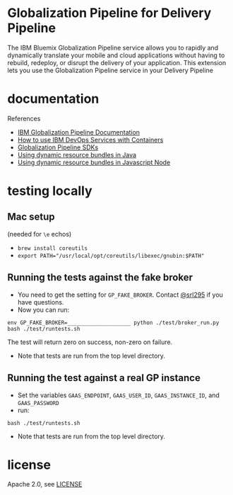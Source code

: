 # Globalization Pipeline for Delivery Pipeline

The IBM Bluemix Globalization Pipeline service allows you to rapidly and dynamically translate your mobile and cloud applications without having to rebuild, redeploy, or disrupt the delivery of your application. This extension lets you use the Globalization Pipeline service in your Delivery Pipeline

# documentation 


References 
* [IBM Globalization Pipeline Documentation](https://www.ng.bluemix.net/docs/#services/GlobalizationPipeline/index.html)
* [How to use IBM DevOps Services with Containers](https://developer.ibm.com/bluemix/docs/set-up-continuous-delivery-ibm-containers/)
* [Globalization Pipeline SDKs](https://developer.ibm.com/open/ibm-bluemix-globalization-pipeline-service/)
* [Using dynamic resource bundles in Java](https://github.com/IBM-Bluemix/gp-java-client)
* [Using dynamic resource bundles in Javascript Node](https://github.com/IBM-Bluemix/gp-js-client)

# testing locally

## Mac setup

(needed for `\e` echos)

* `brew install coreutils`
* `export PATH="/usr/local/opt/coreutils/libexec/gnubin:$PATH"`

## Running the tests against the fake broker

* You need to get the setting for `GP_FAKE_BROKER`. Contact [@srl295](https://srl295.github.io) if you have questions.
* Now you can run:

```
env GP_FAKE_BROKER=____________________ python ./test/broker_run.py bash ./test/runtests.sh
```
The test will return zero on success, non-zero on failure.

* Note that tests are run from the top level directory.

## Running the test against a real GP instance

* Set the variables `GAAS_ENDPOINT`, `GAAS_USER_ID`, `GAAS_INSTANCE_ID`, and `GAAS_PASSWORD`
* run:

```
bash ./test/runtests.sh
```

* Note that tests are run from the top level directory.

# license

Apache 2.0, see [LICENSE](LICENSE)
